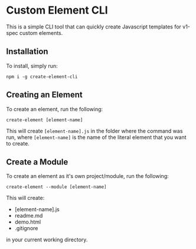 # Custom Element CLI

This is a simple CLI tool that can quickly create Javascript templates for 
v1-spec custom elements.

## Installation

To install, simply run:

```CLI
npm i -g create-element-cli
```

## Creating an Element

To create an element, run the following:

```CLI
create-element [element-name]
```

This will create `[element-name].js` in the folder where the command was run, 
where `[element-name]` is the name of the literal element that you want to
create.

## Create a Module

To create an element as it's own project/module, run the following:

```CLI
create-element --module [element-name]
```

This will create: 

- [element-name].js
- readme.md
- demo.html
- .gitignore

in your current working directory.
